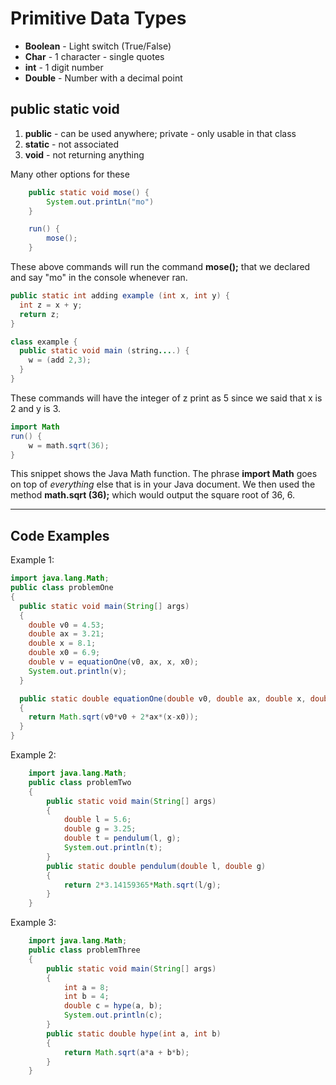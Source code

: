 
# Primitive Data Types

* **Boolean** - Light switch (True/False)
* **Char** - 1 character - single quotes
* **int** - 1 digit number
* **Double** - Number with a decimal point

## public static void
1. **public** - can be used anywhere; private - only usable in that class
2. **static** - not associated
3. **void** - not returning anything

Many other options for these

```java
    public static void mose() {
        System.out.printLn("mo")
    }

    run() {
        mose();
    }
```

These above commands will run the command **mose();** that we declared and say "mo" in the console whenever ran.

```java
public static int adding example (int x, int y) {
  int z = x + y;
  return z;
}

class example {
  public static void main (string....) {
  	w = (add 2,3);
  }
}
```

These commands will have the integer of z print as 5 since we said that x is 2 and y is 3.

```java
import Math
run() {
	w = math.sqrt(36);
}
```

This snippet shows the Java Math function. The phrase **import Math** goes on top of _everything_ else that is in your Java document. We then used the method **math.sqrt (36);** which would output the square root of 36, 6.

------

## Code Examples

Example 1:

```java
import java.lang.Math;
public class problemOne
{
  public static void main(String[] args)
  {
    double v0 = 4.53;
    double ax = 3.21;
    double x = 8.1;
    double x0 = 6.9;
    double v = equationOne(v0, ax, x, x0);
    System.out.println(v);
  }

  public static double equationOne(double v0, double ax, double x, double x0)
  {
  	return Math.sqrt(v0*v0 + 2*ax*(x-x0));
  }
}	
```


Example 2:

```java
    import java.lang.Math;
    public class problemTwo
    {
        public static void main(String[] args)
        {
            double l = 5.6;
            double g = 3.25;
            double t = pendulum(l, g);
            System.out.println(t);
        }
        public static double pendulum(double l, double g)
        {
            return 2*3.14159365*Math.sqrt(l/g);
        }
    }
```


Example 3:

```java
    import java.lang.Math;
    public class problemThree
    {
        public static void main(String[] args)
        {
            int a = 8;
            int b = 4;
            double c = hype(a, b);
            System.out.println(c);
        }
        public static double hype(int a, int b)
        {
            return Math.sqrt(a*a + b*b);
        }
    }
```
